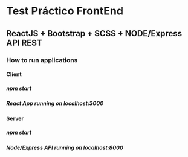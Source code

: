 # Test Práctico FrontEnd

## ReactJS + Bootstrap + SCSS + NODE/Express API REST

### How to run applications

#### Client

##### npm start
##### React App running on localhost:3000

#### Server

##### npm start
##### Node/Express API running on localhost:8000